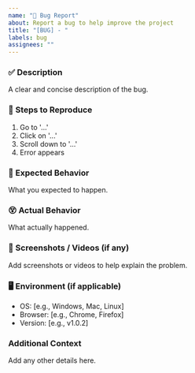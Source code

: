 ```yaml
---
name: "🐛 Bug Report"
about: Report a bug to help improve the project
title: "[BUG] - "
labels: bug
assignees: ""
---
```


### ✅ Description
A clear and concise description of the bug.

### 🔁 Steps to Reproduce
1. Go to '...'
2. Click on '...'
3. Scroll down to '...'
4. Error appears

### 🤔 Expected Behavior
What you expected to happen.

### 😵 Actual Behavior
What actually happened.

### 📸 Screenshots / Videos (if any)
Add screenshots or videos to help explain the problem.

### 🖥️ Environment (if applicable)
- OS: [e.g., Windows, Mac, Linux]
- Browser: [e.g., Chrome, Firefox]
- Version: [e.g., v1.0.2]

### Additional Context
Add any other details here.
